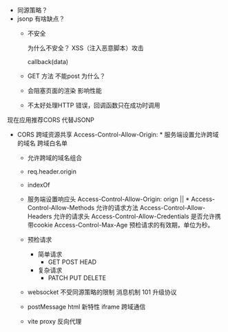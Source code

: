 - 同源策略？
- jsonp 有啥缺点？
  - 不安全
    <script src=""></script>  为什么不安全？ XSS（注入恶意脚本）攻击
    callback(data)
  - GET 方法 不能post 为什么？

  - 会阻塞页面的渲染 影响性能 
  - 不太好处理HTTP 错误，回调函数只在成功时调用

现在应用推荐CORS 代替JSONP
- CORS
  跨域资源共享
  Access-Control-Allow-Origin: *
  服务端设置允许跨域的域名
  跨域白名单
   - 允许跨域的域名组合
   - req.header.origin
   - indexOf 
   - 服务端设置响应头
   Access-Control-Allow-Origin: orign || *
   Access-Control-Allow-Methods
    允许的请求方法
   Access-Control-Allow-Headers
    允许的请求头
   Access-Control-Allow-Credentials
    是否允许携带cookie
   Access-Control-Max-Age
    预检请求的有效期，单位为秒。
    - 预检请求
      - 简单请求
        - GET POST HEAD
      - 复杂请求
        - PATCH PUT DELETE

  - websocket
    不受同源策略的限制
    消息机制
    101 升级协议

  - postMessage html 新特性
    iframe 跨域通信

  - vite proxy 反向代理
    
  